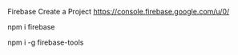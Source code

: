 Firebase Create a Project
https://console.firebase.google.com/u/0/

npm i firebase

npm i -g firebase-tools


